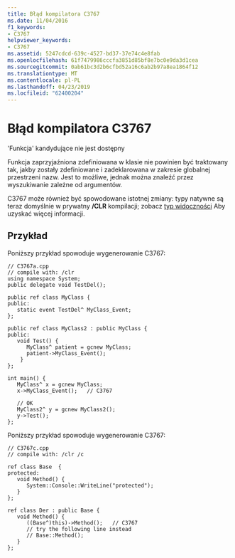 ```yaml
---
title: Błąd kompilatora C3767
ms.date: 11/04/2016
f1_keywords:
- C3767
helpviewer_keywords:
- C3767
ms.assetid: 5247cdcd-639c-4527-bd37-37e74c4e8fab
ms.openlocfilehash: 61f7479986cccfa3851d85bf8e7bc0e9da3d1cea
ms.sourcegitcommit: 0ab61bc3d2b6cfbd52a16c6ab2b97a8ea1864f12
ms.translationtype: MT
ms.contentlocale: pl-PL
ms.lasthandoff: 04/23/2019
ms.locfileid: "62400204"
---
```

# <a name="compiler-error-c3767"></a>Błąd kompilatora C3767

'Funkcja' kandydujące nie jest dostępny

Funkcja zaprzyjaźniona zdefiniowana w klasie nie powinien być traktowany tak, jakby zostały zdefiniowane i zadeklarowana w zakresie globalnej przestrzeni nazw. Jest to możliwe, jednak można znaleźć przez wyszukiwanie zależne od argumentów.

C3767 może również być spowodowane istotnej zmiany: typy natywne są teraz domyślnie w prywatny **/CLR** kompilacji; zobacz [typ widoczności](../../dotnet/how-to-define-and-consume-classes-and-structs-cpp-cli.md#BKMK_Type_visibility) Aby uzyskać więcej informacji.

## <a name="example"></a>Przykład

Poniższy przykład spowoduje wygenerowanie C3767:

```
// C3767a.cpp
// compile with: /clr
using namespace System;
public delegate void TestDel();

public ref class MyClass {
public:
   static event TestDel^ MyClass_Event;
};

public ref class MyClass2 : public MyClass {
public:
   void Test() {
      MyClass^ patient = gcnew MyClass;
      patient->MyClass_Event();
    }
};

int main() {
   MyClass^ x = gcnew MyClass;
   x->MyClass_Event();   // C3767

   // OK
   MyClass2^ y = gcnew MyClass2();
   y->Test();
};
```

Poniższy przykład spowoduje wygenerowanie C3767:

```
// C3767c.cpp
// compile with: /clr /c

ref class Base  {
protected:
   void Method() {
      System::Console::WriteLine("protected");
   }
};

ref class Der : public Base {
   void Method() {
      ((Base^)this)->Method();   // C3767
      // try the following line instead
      // Base::Method();
   }
};
```

